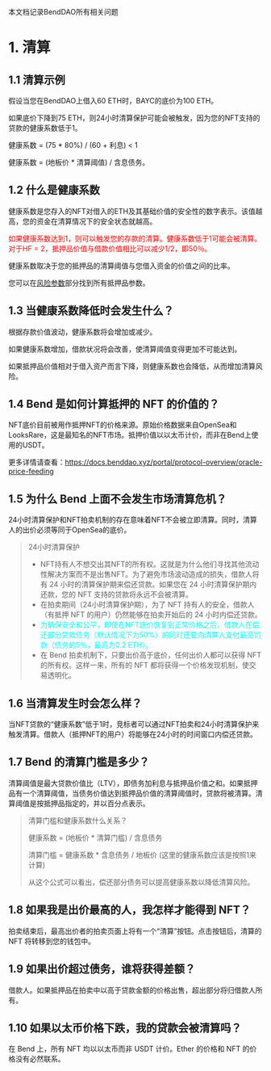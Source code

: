 本文档记录BendDAO所有相关问题
# 1. 清算
## 1.1 清算示例
假设当您在BendDAO上借入60 ETH时，BAYC的底价为100 ETH。

如果底价下降到75 ETH，则24小时清算保护可能会被触发，因为您的NFT支持的贷款的健康系数低于1。

健康系数 = (75 * 80%) / (60 + 利息) < 1

健康系数 = (地板价 * 清算阈值) / 含息债务。

## 1.2 什么是健康系数
健康系数是您存入的NFT对借入的ETH及其基础价值的安全性的数字表示。该值越高，您的资金在清算情况下的安全状态就越高。

<font color="red">如果健康系数达到1，则可以触发您的存款的清算。健康系数低于1可能会被清算。对于HF = 2，抵押品价值与借款价值相比可以减少1/2，即50％。</font>

健康系数取决于您的抵押品的清算阈值与您借入资金的价值之间的比率。

您可以在<a href="https://docs.benddao.xyz/portal/risk/nft-risk-parameters">风险参数</a>部分找到所有抵押品参数。

## 1.3 当健康系数降低时会发生什么？
根据存款价值波动，健康系数将会增加或减少。

如果健康系数增加，借款状况将会改善，使清算阈值变得更加不可能达到。

如果抵押品价值相对于借入资产而言下降，则健康系数也会降低，从而增加清算风险。

## 1.4 Bend 是如何计算抵押的 NFT 的价值的？
NFT底价目前被用作抵押NFT的价格来源。原始价格数据来自OpenSea和LooksRare，这是最知名的NFT市场。抵押价值以以太币计价，而非在Bend上使用的USDT。

更多详情请查看：https://docs.benddao.xyz/portal/protocol-overview/oracle-price-feeding

## 1.5 为什么 Bend 上面不会发生市场清算危机？
24小时清算保护和NFT拍卖机制的存在意味着NFT不会被立即清算。同时，清算人的出价必须等同于OpenSea的底价。
> 24小时清算保护    
> 
> * NFT持有人不想交出其NFT的所有权。这就是为什么他们寻找其他流动性解决方案而不是出售NFT。为了避免市场波动造成的损失，借款人将有 24 小时的清算保护期来偿还贷款。如果您在 24 小时清算保护期内还款，您的 NFT 支持的贷款将永远不会被清算。
> * 在拍卖期间（24小时清算保护期），为了 NFT 持有人的安全，借款人（有抵押 NFT 的用户）仍然能够在拍卖开始后的 24 小时内偿还贷款。
> * <font color = #00FFFF>为确保安全和公平，即使在NFT底价恢复到正常价格之后，借款人在偿还部分贷款债务（默认情况下为50%）的同时还要向清算人支付最高罚款（债务的5％，最高为0.2 ETH）。 </font>
> * 在 Bend 拍卖机制下，只要出价高于底价，任何出价人都可以获得 NFT 的所有权。这样一来，所有的 NFT 都将获得一个价格发现机制，使交易透明化。

## 1.6 当清算发生时会怎么样？
当NFT贷款的“健康系数”低于1时，竞标者可以通过NFT拍卖和24小时清算保护来触发清算。借款人（抵押NFT的用户）将能够在24小时的时间窗口内偿还贷款。

## 1.7 Bend 的清算门槛是多少？
清算阈值是最大贷款价值比（LTV），即债务加利息与抵押品价值之和。如果抵押品有一个清算阈值，当债务价值达到抵押品价值的清算阈值时，贷款将被清算。清算阈值是按抵押品指定的，并以百分点表示。
> 清算门槛和健康系数什么关系？
>
> 健康系数 = (地板价 * 清算门槛) / 含息债务
>
> 清算门槛 = 健康系数 * 含息债务 / 地板价 (这里的健康系数应该是按照1来计算)
>
> 从这个公式可以看出，偿还部分债务可以提高健康系数以降低清算风险。

## 1.8 如果我是出价最高的人，我怎样才能得到 NFT？
拍卖结束后，最高出价者的拍卖页面上将有一个“清算”按钮。点击按钮后，清算的 NFT 将转移到您的钱包中。

## 1.9 如果出价超过债务，谁将获得差额？
借款人。如果抵押品在拍卖中以高于贷款金额的价格出售，超出部分将归借款人所有。

## 1.10 如果以太币价格下跌，我的贷款会被清算吗？
在 Bend 上，所有 NFT 均以以太币而非 USDT 计价。Ether 的价格和 NFT 的价格没有必然联系。
